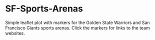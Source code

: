 # SF-Sports-Arenas
Simple leaflet plot with markers for the Golden State Warriors and San Francisco Giants  sports arenas. Click the markers for links to the team websites.

